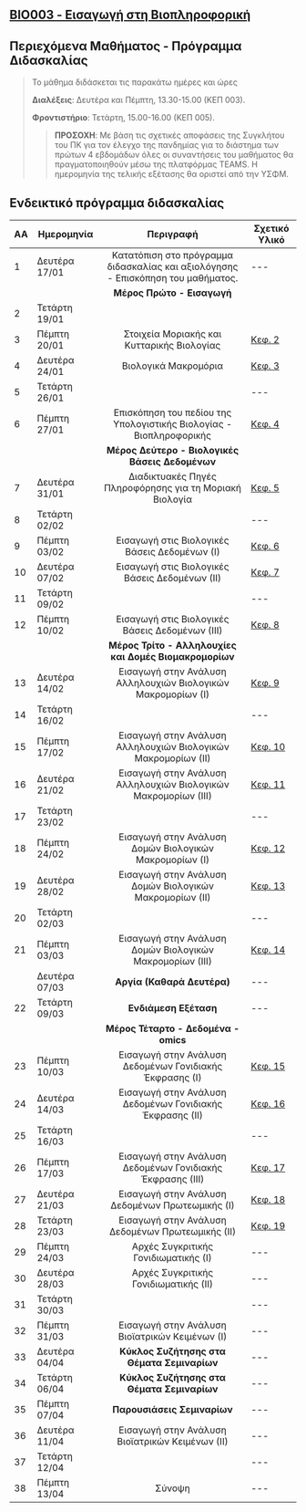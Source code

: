 ## [BIO003 - Εισαγωγή στη Βιοπληροφορική](index.md)

## Περιεχόμενα Μαθήματος - Πρόγραμμα Διδασκαλίας

>Το μάθημα διδάσκεται τις παρακάτω ημέρες και ώρες
>
>**Διαλέξεις**: Δευτέρα και Πέμπτη, 13.30-15.00 (ΚΕΠ 003).
>
>**Φροντιστήριο**: Τετάρτη, 15.00-16.00 (ΚΕΠ 005).
>
>>**ΠΡΟΣΟΧΗ**: 
>>Με βάση τις σχετικές αποφάσεις της Συγκλήτου του ΠΚ για τον έλεγχο της πανδημίας για το διάστημα των πρώτων 4 εβδομάδων όλες οι συναντήσεις του μαθήματος θα πραγματοποιηθούν μέσω 
>>της πλατφόρμας TEAMS.
>Η ημερομηνία της τελικής εξέτασης θα οριστεί από την ΥΣΦΜ.


## Ενδεικτικό πρόγραμμα διδασκαλίας

| **ΑΑ** | **Ημερομηνία** | **Περιγραφή**| **Σχετικό Υλικό**|
| --- | ---|:---:|---|
| 1 | Δευτέρα 17/01| Κατατόπιση στο πρόγραμμα διδασκαλίας και αξιολόγησης - Επισκόπηση του μαθήματος. |---|
| ||**Μέρος Πρώτο - Εισαγωγή**|
| 2 | Τετάρτη 19/01|  ||
| 3 | Πέμπτη 20/01| Στοιχεία Μοριακής και Κυτταρικής Βιολογίας |[Κεφ. 2](link)|
| 4 | Δευτέρα 24/01| Βιολογικά Μακρομόρια|[Κεφ. 3](link)|
| 5 | Τετάρτη 26/01|  |---|
| 6 | Πέμπτη 27/01| Επισκόπηση του πεδίου της Υπολογιστικής Βιολογίας - Βιοπληροφορικής|[Κεφ. 4](link)|
| ||**Μέρος Δεύτερο - Βιολογικές Βάσεις Δεδομένων**|
| 7 | Δευτέρα 31/01| Διαδικτυακές Πηγές Πληροφόρησης για τη Μοριακή Βιολογία|[Κεφ. 5](link)|
| 8 | Τετάρτη 02/02|  |---|
| 9 | Πέμπτη 03/02| Εισαγωγή στις Βιολογικές Βάσεις Δεδομένων (Ι)  |[Κεφ. 6](link)|
| 10 | Δευτέρα 07/02| Εισαγωγή στις Βιολογικές Βάσεις Δεδομένων (ΙΙ) |[Κεφ. 7](link)|
| 11 | Τετάρτη 09/02|  |---|
| 12 | Πέμπτη 10/02| Εισαγωγή στις Βιολογικές Βάσεις Δεδομένων (ΙΙΙ)  |[Κεφ. 8](link)|
| ||**Μέρος Τρίτο - Αλληλουχίες και Δομές Βιομακρομορίων**|
| 13 | Δευτέρα 14/02| Εισαγωγή στην Ανάλυση Αλληλουχιών Βιολογικών Μακρομορίων (Ι) |[Κεφ. 9](link)|
| 14 | Τετάρτη 16/02|  |---|
| 15 | Πέμπτη 17/02| Εισαγωγή στην Ανάλυση Αλληλουχιών Βιολογικών Μακρομορίων (ΙΙ) |[Κεφ. 10](link)|
| 16 | Δευτέρα 21/02| Εισαγωγή στην Ανάλυση Αλληλουχιών Βιολογικών Μακρομορίων (ΙΙΙ) |[Κεφ. 11](link)|
| 17 | Τετάρτη 23/02|  |---|
| 18 | Πέμπτη 24/02| Εισαγωγή στην Ανάλυση Δομών Βιολογικών Μακρομορίων (Ι) |[Κεφ. 12](link)|
| 19 | Δευτέρα 28/02| Εισαγωγή στην Ανάλυση Δομών Βιολογικών Μακρομορίων (ΙΙ) |[Κεφ. 13](link)|
| 20 | Τετάρτη 02/03|  |---|
| 21 | Πέμπτη 03/03| Εισαγωγή στην Ανάλυση Δομών Βιολογικών Μακρομορίων (ΙΙΙ) |[Κεφ. 14](link)|
|  | Δευτέρα 07/03| **Αργία (Καθαρά Δευτέρα)**  |---|
| 22 | Τετάρτη 09/03| **Ενδιάμεση Εξέταση** |---|
| ||**Μέρος Τέταρτο - Δεδομένα -omics**|
| 23 | Πέμπτη 10/03| Εισαγωγή στην Ανάλυση Δεδομένων Γονιδιακής Έκφρασης (Ι) |[Κεφ. 15](link)|
| 24 | Δευτέρα 14/03| Εισαγωγή στην Ανάλυση Δεδομένων Γονιδιακής Έκφρασης (ΙΙ)  |[Κεφ. 16](link)|
| 25 | Τετάρτη 16/03|  |---|
| 26 | Πέμπτη 17/03| Εισαγωγή στην Ανάλυση Δεδομένων Γονιδιακής Έκφρασης (ΙΙΙ) |[Κεφ. 17](link)|
| 27 | Δευτέρα 21/03| Εισαγωγή στην Ανάλυση Δεδομένων Πρωτεωμικής (Ι)  |[Κεφ. 18](link)|
| 28 | Τετάρτη 23/03| Εισαγωγή στην Ανάλυση Δεδομένων Πρωτεωμικής (ΙΙ) |[Κεφ. 19](link)|
| 29 | Πέμπτη 24/03| Αρχές Συγκριτικής Γονιδιωματικής (Ι) |---|
| 30 | Δευτέρα 28/03| Αρχές Συγκριτικής Γονιδιωματικής (ΙΙ)  |---|
| 31 | Τετάρτη 30/03|  |---|
| 32 | Πέμπτη 31/03| Εισαγωγή στην Ανάλυση Βιοϊατρικών Κειμένων (Ι)  |---|
| 33 | Δευτέρα 04/04| **Κύκλος Συζήτησης στα Θέματα Σεμιναρίων** |---|
| 34 | Τετάρτη 06/04| **Κύκλος Συζήτησης στα Θέματα Σεμιναρίων** |---|
| 35 | Πέμπτη 07/04| **Παρουσιάσεις Σεμιναρίων** |---|
| 36 | Δευτέρα 11/04| Εισαγωγή στην Ανάλυση Βιοϊατρικών Κειμένων (ΙΙ)   |---|
| 37 | Τετάρτη 12/04|  |---|
| 38 | Πέμπτη 13/04| Σύνοψη |---|

